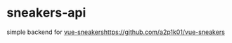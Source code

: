# sneakers-api
simple backend for [vue-sneakers](https://github.com/a2p1k01/vue-sneakers)https://github.com/a2p1k01/vue-sneakers
